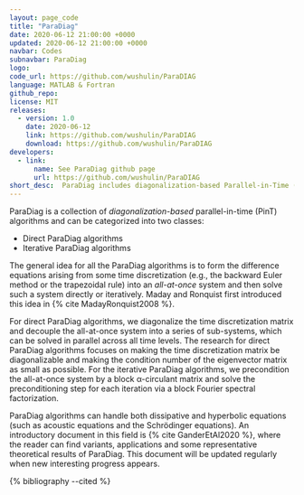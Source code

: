 ```yaml
---
layout: page_code
title: "ParaDiag"
date: 2020-06-12 21:00:00 +0000
updated: 2020-06-12 21:00:00 +0000
navbar: Codes
subnavbar: ParaDiag
logo: 
code_url: https://github.com/wushulin/ParaDIAG
language: MATLAB & Fortran
github_repo: 
license: MIT
releases:
  - version: 1.0
    date: 2020-06-12
    link: https://github.com/wushulin/ParaDIAG
    download: https://github.com/wushulin/ParaDIAG
developers: 
  - link:
      name: See ParaDiag github page
      url: https://github.com/wushulin/ParaDIAG
short_desc:  ParaDiag includes diagonalization-based Parallel-in-Time (PinT) algorithms, which can handle both both dissipative and hyperbolic equations.
---
```

ParaDiag is a collection of *diagonalization-based* parallel-in-time (PinT) algorithms and can be categorized into two classes: 

* Direct ParaDiag algorithms
* Iterative ParaDiag algorithms

The general idea for all the ParaDiag algorithms is to form the difference equations arising from some time discretization (e.g., the backward Euler method or the trapezoidal rule) into an *all-at-once* system and then solve such a system  directly or iteratively. Maday and Ronquist first introduced this idea in {% cite MadayRonquist2008 %}.

For direct ParaDiag algorithms, we diagonalize  the time discretization matrix and decouple the all-at-once system into a series of sub-systems, which can be solved in parallel across all time levels. The research for direct ParaDiag algorithms focuses on making the time discretization matrix be diagonalizable and making  the condition number of the eigenvector matrix as small as possible. For the iterative ParaDiag algorithms, we precondition the all-at-once system by a block α-circulant matrix and solve the preconditioning step for each iteration via a  block  Fourier spectral factorization.    
 
ParaDiag algorithms can handle both dissipative and hyperbolic equations (such as acoustic equations  and the Schrödinger equations).  An introductory  document in this field is {% cite GanderEtAl2020 %}, where the reader can find   variants,   applications and some representative theoretical results of ParaDiag. This document will be updated regularly when new interesting progress appears.  

{% bibliography --cited %}
